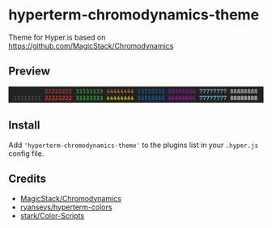 # hyperterm-chromodynamics-theme
Theme for Hyper.is based on https://github.com/MagicStack/Chromodynamics

## Preview

![preview](preview.png)

## Install

Add `'hyperterm-chromodynamics-theme'` to the plugins list in your `.hyper.js` config file.

## Credits

 - [MagicStack/Chromodynamics](https://github.com/MagicStack/Chromodynamics)
 - [ryanseys/hyperterm-colors](https://github.com/ryanseys/hyperterm-colors)
 - [stark/Color-Scripts](https://github.com/stark/Color-Scripts)

